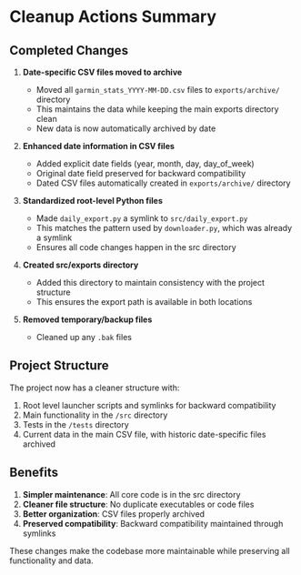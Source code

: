 # Cleanup Actions Summary

## Completed Changes

1. **Date-specific CSV files moved to archive**
   - Moved all `garmin_stats_YYYY-MM-DD.csv` files to `exports/archive/` directory
   - This maintains the data while keeping the main exports directory clean
   - New data is now automatically archived by date

2. **Enhanced date information in CSV files**
   - Added explicit date fields (year, month, day, day_of_week)
   - Original date field preserved for backward compatibility
   - Dated CSV files automatically created in `exports/archive/` directory

3. **Standardized root-level Python files**
   - Made `daily_export.py` a symlink to `src/daily_export.py` 
   - This matches the pattern used by `downloader.py`, which was already a symlink
   - Ensures all code changes happen in the src directory

4. **Created src/exports directory**
   - Added this directory to maintain consistency with the project structure
   - This ensures the export path is available in both locations

5. **Removed temporary/backup files**
   - Cleaned up any `.bak` files

## Project Structure

The project now has a cleaner structure with:

1. Root level launcher scripts and symlinks for backward compatibility
2. Main functionality in the `/src` directory
3. Tests in the `/tests` directory
4. Current data in the main CSV file, with historic date-specific files archived

## Benefits

1. **Simpler maintenance**: All core code is in the src directory
2. **Cleaner file structure**: No duplicate executables or code files
3. **Better organization**: CSV files properly archived
4. **Preserved compatibility**: Backward compatibility maintained through symlinks

These changes make the codebase more maintainable while preserving all functionality and data.

